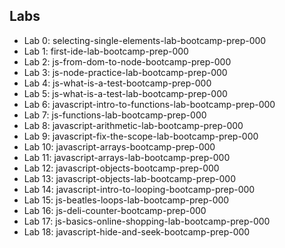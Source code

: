 ## Labs
- Lab 0: selecting-single-elements-lab-bootcamp-prep-000
- Lab 1: first-ide-lab-bootcamp-prep-000
- Lab 2: js-from-dom-to-node-bootcamp-prep-000
- Lab 3: js-node-practice-lab-bootcamp-prep-000
- Lab 4: js-what-is-a-test-bootcamp-prep-000
- Lab 5: js-what-is-a-test-lab-bootcamp-prep-000
- Lab 6: javascript-intro-to-functions-lab-bootcamp-prep-000
- Lab 7: js-functions-lab-bootcamp-prep-000
- Lab 8: javascript-arithmetic-lab-bootcamp-prep-000
- Lab 9: javascript-fix-the-scope-lab-bootcamp-prep-000
- Lab 10: javascript-arrays-bootcamp-prep-000
- Lab 11: javascript-arrays-lab-bootcamp-prep-000
- Lab 12: javascript-objects-bootcamp-prep-000
- Lab 13: javascript-objects-lab-bootcamp-prep-000
- Lab 14: javascript-intro-to-looping-bootcamp-prep-000
- Lab 15: js-beatles-loops-lab-bootcamp-prep-000
- Lab 16: js-deli-counter-bootcamp-prep-000
- Lab 17: js-basics-online-shopping-lab-bootcamp-prep-000
- Lab 18: javascript-hide-and-seek-bootcamp-prep-000
	
